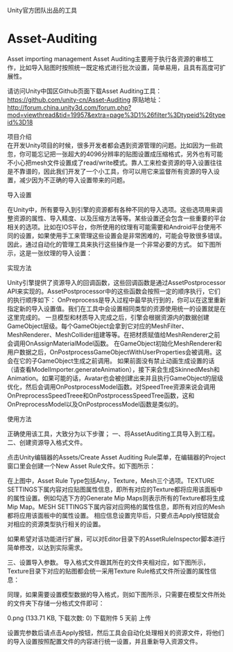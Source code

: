 Unity官方团队出品的工具
# Asset-Auditing
Asset importing management
Asset Auditing主要用于执行各资源的审核工作，比如导入贴图时按照统一既定格式进行批次设置，简单易用，且具有高度可扩展性。

请访问Unity中国区Github页面下载Asset Auditing工具：https://github.com/unity-cn/Asset-Auditing
原贴地址：http://forum.china.unity3d.com/forum.php?mod=viewthread&tid=19957&extra=page%3D1%26filter%3Dtypeid%26typeid%3D18

项目介绍      
在开发Unity项目的时候，很多开发者都会遇到资源管理的问题。比如因为一些疏忽，你可能忘记把一张超大的4096分辨率的贴图设置成压缩格式，另外也有可能不小心把mesh文件设置成了read/write模式。靠人工来检查资源的导入设置往往是不靠谱的，因此我们开发了一个小工具，你可以用它来监督所有资源的导入设置，减少因为不正确的导入设置带来的问题。   

导入设置      

在Unity中，所有要导入到引擎的资源都有各种不同的导入选项。这些选项用来调整资源的属性、导入精度、以及压缩方法等等。某些设置还会包含一些重要的平台相关的选项。比如在IOS平台，你所使用的纹理有可能需要和Android平台使用不同的设置，如果使用手工来管理这些设置会是非常困难的，可能会导致很多错误。因此，通过自动化的管理工具来执行这些操作是一个非常必要的方式。
如下图所示，这是一张纹理的导入设置：   

  


实现方法    
  
Unity引擎提供了资源导入的回调函数，这些回调函数是通过AssetPostprocessor API来实现的。AssetPostprocessor中的这些函数会按照一定的顺序执行，它们的执行顺序如下：
OnPreprocess是导入过程中最早执行到的，你可以在这里重新指定新的导入设置值。我们在工具中会设置相同类型的资源使用统一的设置就是在这里完成的。
一旦模型和材质导入完成之后，引擎会根据资源内的数据创建GameObject层级。每个GameObject会拿到它对应的MeshFilter、MeshRenderer、MeshCollider组建等等。在把材质赋值给MeshRenderer之前会调用OnAssignMaterialModel函数。
在GameObject初始化MeshRenderer和用户数据之后，OnPostprocessGameObjectWithUserProperties会被调用。这会在它的子GameObject生成之前调用。
如果前面没有禁止动画生成设置的话（请查看ModelImporter.generateAnimation），接下来会生成SkinnedMesh和Animation。如果可能的话，Avatar也会被创建出来并且执行GameObject的层级优化，然后会调用OnPostprocessModel函数。
​对SpeedTree资源来说会调用OnPreprocessSpeedTreee和OnPostprocessSpeedTree函数，这和OnPreprocessModel以及OnPostprocessModel函数是类似的。
   
使用方法   
   
正确使用该工具，大致分为以下步骤；
一、将AssetAuditing工具导入到工程。
二、创建资源导入格式文件。

点击Unity编辑器的Assets/Create Asset Auditing Rule菜单，在编辑器的Project窗口里会创建一个New Asset Rule文件。如下图所示：

  

在上图中，Asset Rule Type包括Any，Texture，Mesh三个选项。TEXTURE SETTINGS下属内容对应贴图属性信息，即所有对应的Texture都将应用该面板中的属性设置。例如勾选下方的Generate Mip Maps则表示所有的Texture都将生成Mip Map。MESH SETTINGS下属内容对应网格的属性信息，即所有对应的Mesh都将应用该面板中的属性设置。 相应信息设置完毕后，只要点击Apply按钮就会对相应的资源类型执行相关的设置。

如果希望对该功能进行扩展，可以对Editor目录下的AssetRuleInspector脚本进行简单修改，以达到实际需求。  

三、设置导入参数。
导入格式文件跟其所在的文件夹相对应，如下图所示，Texture目录下对应的贴图都会统一采用Texture Rule格式文件所设置的属性信息：
  
  


同理，如果需要设置模型数据的导入格式，则如下图所示，只需要在模型文件所处的文件夹下存储一分格式文件即可：

  
0.png (133.71 KB, 下载次数: 0)
下载附件
5 天前 上传


设置完参数后请点击Apply按钮，然后工具会自动化处理相关的资源文件，将他们的导入设置按照配置文件的内容进行统一设置，并且重新导入资源文件。
